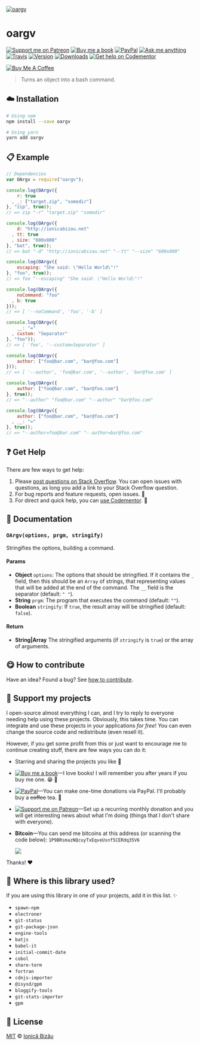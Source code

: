 <!-- Please do not edit this file. Edit the `blah` field in the `package.json` instead. If in doubt, open an issue. -->








[![oargv](http://i.imgur.com/TgmKSGy.png)](#)











# oargv

 [![Support me on Patreon][badge_patreon]][patreon] [![Buy me a book][badge_amazon]][amazon] [![PayPal][badge_paypal_donate]][paypal-donations] [![Ask me anything](https://img.shields.io/badge/ask%20me-anything-1abc9c.svg)](https://github.com/IonicaBizau/ama) [![Travis](https://img.shields.io/travis/IonicaBizau/node-oargv.svg)](https://travis-ci.org/IonicaBizau/node-oargv/) [![Version](https://img.shields.io/npm/v/oargv.svg)](https://www.npmjs.com/package/oargv) [![Downloads](https://img.shields.io/npm/dt/oargv.svg)](https://www.npmjs.com/package/oargv) [![Get help on Codementor](https://cdn.codementor.io/badges/get_help_github.svg)](https://www.codementor.io/johnnyb?utm_source=github&utm_medium=button&utm_term=johnnyb&utm_campaign=github)

<a href="https://www.buymeacoffee.com/H96WwChMy" target="_blank"><img src="https://www.buymeacoffee.com/assets/img/custom_images/yellow_img.png" alt="Buy Me A Coffee"></a>







> Turns an object into a bash command.

















## :cloud: Installation

```sh
# Using npm
npm install --save oargv

# Using yarn
yarn add oargv
```













## :clipboard: Example



```js
// Dependencies
var OArgv = require("oargv");

console.log(OArgv({
    r: true
  , _: ["target.zip", "somedir"]
}, "zip", true));
// => zip "-r" "target.zip" "somedir"

console.log(OArgv({
    d: "http://ionicabizau.net"
  , tt: true
  , size: "600x800"
}, "bat", true));
// => bat "-d" "http://ionicabizau.net" "--tt" "--size" "600x800"

console.log(OArgv({
    escaping: "She said: \"Hello World\"!"
}, "foo", true));
// => foo "--escaping" "She said: \"Hello World\"!"

console.log(OArgv({
    noCommand: "foo"
  , b: true
}));
// => [ '--noCommand', 'foo', '-b' ]

console.log(OArgv({
    __: "="
  , custom: "Separator"
}, "foo"));
// => [ 'foo', '--custom=Separator' ]

console.log(OArgv({
    author: ["foo@bar.com", "bar@foo.com"]
}));
// => [ '--author', 'foo@bar.com', '--author', 'bar@foo.com' ]

console.log(OArgv({
    author: ["foo@bar.com", "bar@foo.com"]
}, true));
// => "--author" "foo@bar.com" "--author" "bar@foo.com"

console.log(OArgv({
    author: ["foo@bar.com", "bar@foo.com"]
  , __: "="
}, true));
// => "--author=foo@bar.com" "--author=bar@foo.com"
```











## :question: Get Help

There are few ways to get help:



 1. Please [post questions on Stack Overflow](https://stackoverflow.com/questions/ask). You can open issues with questions, as long you add a link to your Stack Overflow question.
 2. For bug reports and feature requests, open issues. :bug:
 3. For direct and quick help, you can [use Codementor](https://www.codementor.io/johnnyb). :rocket:





## :memo: Documentation


### `OArgv(options, prgm, stringify)`
Stringifies the options, building a command.

#### Params

- **Object** `options`: The options that should be stringified. If it contains the `_` field, then this should be an `Array` of strings, that representing values
that will be added at the end of the command. The `__` field is the separator (default: `" "`).
- **String** `prgm`: The program that executes the command (default: `""`).
- **Boolean** `stringify`: If `true`, the result array will be stringified (default: `false`).

#### Return
- **String|Array** The stringified arguments (if `stringify` is `true`) or the array of arguments.














## :yum: How to contribute
Have an idea? Found a bug? See [how to contribute][contributing].


## :sparkling_heart: Support my projects
I open-source almost everything I can, and I try to reply to everyone needing help using these projects. Obviously,
this takes time. You can integrate and use these projects in your applications *for free*! You can even change the source code and redistribute (even resell it).

However, if you get some profit from this or just want to encourage me to continue creating stuff, there are few ways you can do it:


 - Starring and sharing the projects you like :rocket:
 - [![Buy me a book][badge_amazon]][amazon]—I love books! I will remember you after years if you buy me one. :grin: :book:
 - [![PayPal][badge_paypal]][paypal-donations]—You can make one-time donations via PayPal. I'll probably buy a ~~coffee~~ tea. :tea:
 - [![Support me on Patreon][badge_patreon]][patreon]—Set up a recurring monthly donation and you will get interesting news about what I'm doing (things that I don't share with everyone).
 - **Bitcoin**—You can send me bitcoins at this address (or scanning the code below): `1P9BRsmazNQcuyTxEqveUsnf5CERdq35V6`

    ![](https://i.imgur.com/z6OQI95.png)


Thanks! :heart:
















## :dizzy: Where is this library used?
If you are using this library in one of your projects, add it in this list. :sparkles:

 - `spawn-npm`
 - `electroner`
 - `git-status`
 - `git-package-json`
 - `engine-tools`
 - `batjs`
 - `babel-it`
 - `initial-commit-date`
 - `cobol`
 - `share-term`
 - `fortran`
 - `cdnjs-importer`
 - `@isysd/gpm`
 - `bloggify-tools`
 - `git-stats-importer`
 - `gpm`











## :scroll: License

[MIT][license] © [Ionică Bizău][website]






[license]: /LICENSE
[website]: https://ionicabizau.net
[contributing]: /CONTRIBUTING.md
[docs]: /DOCUMENTATION.md
[badge_patreon]: https://ionicabizau.github.io/badges/patreon.svg
[badge_amazon]: https://ionicabizau.github.io/badges/amazon.svg
[badge_paypal]: https://ionicabizau.github.io/badges/paypal.svg
[badge_paypal_donate]: https://ionicabizau.github.io/badges/paypal_donate.svg
[patreon]: https://www.patreon.com/ionicabizau
[amazon]: http://amzn.eu/hRo9sIZ
[paypal-donations]: https://www.paypal.com/cgi-bin/webscr?cmd=_s-xclick&hosted_button_id=RVXDDLKKLQRJW
